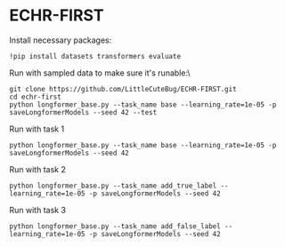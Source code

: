 # ECHR-FIRST

Install necessary packages:
```
!pip install datasets transformers evaluate
```

Run with sampled data to make sure it's runable:\
```
git clone https://github.com/LittleCuteBug/ECHR-FIRST.git
cd echr-first
python longformer_base.py --task_name base --learning_rate=1e-05 -p saveLongformerModels --seed 42 --test
```

Run with task 1
```
python longformer_base.py --task_name base --learning_rate=1e-05 -p saveLongformerModels --seed 42
```

Run with task 2
```
python longformer_base.py --task_name add_true_label --learning_rate=1e-05 -p saveLongformerModels --seed 42
```

Run with task 3
```
python longformer_base.py --task_name add_false_label --learning_rate=1e-05 -p saveLongformerModels --seed 42
```
